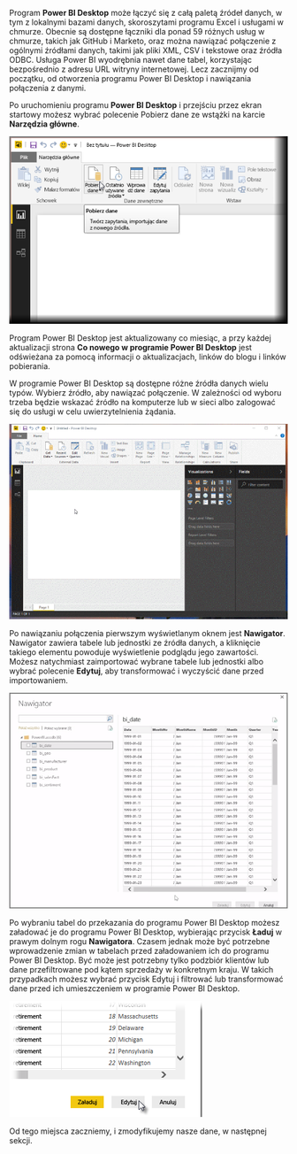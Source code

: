 Program **Power BI Desktop** może łączyć się z całą paletą źródeł danych, w tym z lokalnymi bazami danych, skoroszytami programu Excel i usługami w chmurze. Obecnie są dostępne łączniki dla ponad 59 różnych usług w chmurze, takich jak GitHub i Marketo, oraz można nawiązać połączenie z ogólnymi źródłami danych, takimi jak pliki XML, CSV i tekstowe oraz źródła ODBC. Usługa Power BI wyodrębnia nawet dane tabel, korzystając bezpośrednio z adresu URL witryny internetowej. Lecz zacznijmy od początku, od otworzenia programu Power BI Desktop i nawiązania połączenia z danymi.

Po uruchomieniu programu **Power BI Desktop** i przejściu przez ekran startowy możesz wybrać polecenie Pobierz dane ze wstążki na karcie **Narzędzia główne**.

![](media/1-2-connect-to-data-sources-in-power-bi-desktop/1-2_1.png)

Program Power BI Desktop jest aktualizowany co miesiąc, a przy każdej aktualizacji strona **Co nowego w programie Power BI Desktop** jest odświeżana za pomocą informacji o aktualizacjach, linków do blogu i linków pobierania.

W programie Power BI Desktop są dostępne różne źródła danych wielu typów. Wybierz źródło, aby nawiązać połączenie. W zależności od wyboru trzeba będzie wskazać źródło na komputerze lub w sieci albo zalogować się do usługi w celu uwierzytelnienia żądania.

![](media/1-2-connect-to-data-sources-in-power-bi-desktop/1-2_2.gif)

Po nawiązaniu połączenia pierwszym wyświetlanym oknem jest **Nawigator**. Nawigator zawiera tabele lub jednostki ze źródła danych, a kliknięcie takiego elementu powoduje wyświetlenie podglądu jego zawartości. Możesz natychmiast zaimportować wybrane tabele lub jednostki albo wybrać polecenie **Edytuj**, aby transformować i wyczyścić dane przed importowaniem.

![](media/1-2-connect-to-data-sources-in-power-bi-desktop/1-2_3.png)

Po wybraniu tabel do przekazania do programu Power BI Desktop możesz załadować je do programu Power BI Desktop, wybierając przycisk **Ładuj** w prawym dolnym rogu **Nawigatora**. Czasem jednak może być potrzebne wprowadzenie zmian w tabelach przed załadowaniem ich do programu Power BI Desktop. Być może jest potrzebny tylko podzbiór klientów lub dane przefiltrowane pod kątem sprzedaży w konkretnym kraju. W takich przypadkach możesz wybrać przycisk Edytuj i filtrować lub transformować dane przed ich umieszczeniem w programie Power BI Desktop.

![](media/1-2-connect-to-data-sources-in-power-bi-desktop/1-2_4.png)

Od tego miejsca zaczniemy, i zmodyfikujemy nasze dane, w następnej sekcji.

